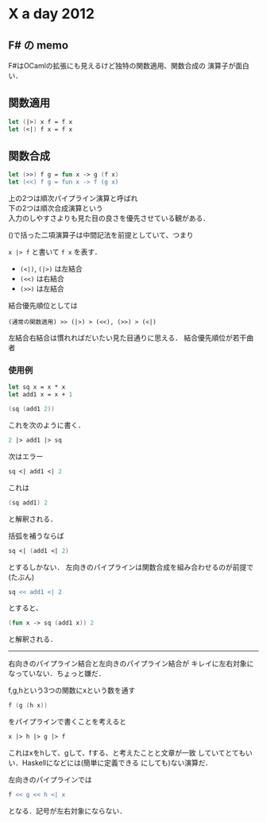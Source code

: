 # X a day 2012

## F# の memo

F#はOCamlの拡張にも見えるけど独特の関数適用、関数合成の
演算子が面白い．

## 関数適用

```fsharp
let (|>) x f = f x
let (<|) f x = f x
```

## 関数合成

```fsharp
let (>>) f g = fun x -> g (f x)
let (<<) f g = fun x -> f (g x)
```

上の2つは順次パイプライン演算と呼ばれ  
下の2つは順次合成演算という  
入力のしやすさよりも見た目の良さを優先させている観がある．

()で括った二項演算子は中間記法を前提としていて、つまり

`x |> f`
と書いて
`f x`
を表す．

- `(<|)`, `(|>)` は左結合
- `(<<)` は右結合
- `(>>)` は左結合

結合優先順位としては

    (通常の関数適用) >> (|>) > (<<), (>>) > (<|)

左結合右結合は慣れればだいたい見た目通りに思える．
結合優先順位が若干曲者

### 使用例

```fsharp
let sq x = x * x
let add1 x = x + 1

(sq (add1 2))
```

これを次のように書く．

```fsharp
2 |> add1 |> sq
```

次はエラー

```fsharp
sq <| add1 <| 2
```

これは

```fsharp
(sq add1) 2
```

と解釈される．

括弧を補うならば

```fsharp
sq <| (add1 <| 2)
```

とするしかない．
左向きのパイプラインは関数合成を組み合わせるのが前提で(たぶん)

```fsharp
sq << add1 <| 2
```

とすると、

```fsharp
(fun x -> sq (add1 x)) 2
```

と解釈される．

----

右向きのパイプライン結合と左向きのパイプライン結合が
キレイに左右対象になっていない．ちょっと嫌だ．

f,g,hという3つの関数にxという数を通す

```fsharp
f (g (h x))
```

をパイプラインで書くことを考えると

```fsharp
x |> h |> g |> f
```

これはxをhして、gして、fする、と考えたことと文章が一致
していてとてもいい．Haskellになどには(簡単に定義できる
にしても)ない演算だ．

左向きのパイプラインでは

```fsharp
f << g << h <| x
```

となる．記号が左右対象にならない．
